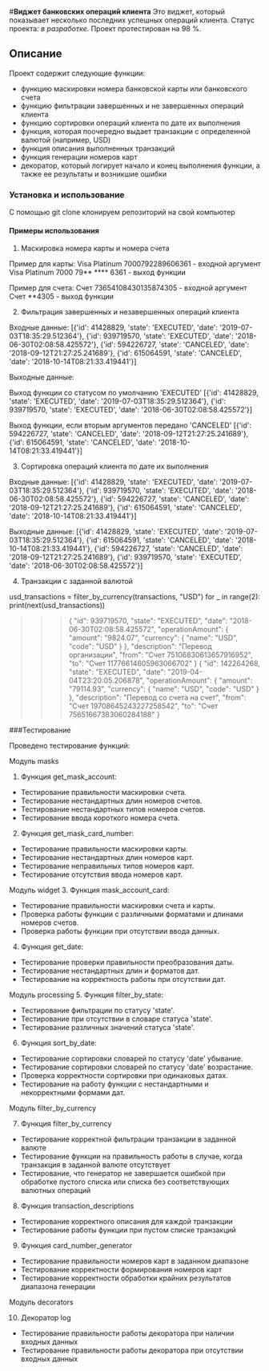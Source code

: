 #**Виджет банковских операций клиента**
Это виджет, который показывает несколько последних успешных операций клиента.
Статус проекта: *в разработке.*
Проект протестирован на 98 %.

## Описание
Проект содержит следующие функции:
- функцию маскировки номера банковской карты или банковского счета
- функцию фильтрации завершенных и не завершенных операций клиента
- функцию сортировки операций клиента по дате их выполнения
- функция, которая поочередно выдает транзакции с определенной валютой (например, USD)
- функция описания выполненных транзакций
- функция генерации номеров карт
- декоратор, который логирует начало и конец выполнения функции, а также ее результаты и возникшие ошибки

### Установка и использование
С помощью git clone клонируем репозиторий на свой компьютер

#### Примеры использования
1. Маскировка номера карты и номера счета

Пример для карты:
    Visa Platinum 7000792289606361 - входной аргумент
    Visa Platinum 7000 79** **** 6361 - выход функции

Пример для счета:
    Счет 73654108430135874305 - входной аргумент
    Счет **4305 - выход функции

2. Фильтрация завершенных и незавершенных операций клиента
    
Входные данные:
   [{'id': 41428829, 'state': 'EXECUTED', 'date': '2019-07-03T18:35:29.512364'},
   {'id': 939719570, 'state': 'EXECUTED', 'date': '2018-06-30T02:08:58.425572'}, 
   {'id': 594226727, 'state': 'CANCELED', 'date': '2018-09-12T21:27:25.241689'},
   {'id': 615064591, 'state': 'CANCELED', 'date': '2018-10-14T08:21:33.419441'}]

Выходные данные:

Выход функции со статусом по умолчанию 'EXECUTED'
    [{'id': 41428829, 'state': 'EXECUTED', 'date': '2019-07-03T18:35:29.512364'},
    {'id': 939719570, 'state': 'EXECUTED', 'date': '2018-06-30T02:08:58.425572'}]

Выход функции, если вторым аргументов передано 'CANCELED'
    [{'id': 594226727, 'state': 'CANCELED', 'date': '2018-09-12T21:27:25.241689'},
    {'id': 615064591, 'state': 'CANCELED', 'date': '2018-10-14T08:21:33.419441'}]

3. Сортировка операций клиента по дате их выполнения

Входные данные:
   [{'id': 41428829, 'state': 'EXECUTED', 'date': '2019-07-03T18:35:29.512364'},
   {'id': 939719570, 'state': 'EXECUTED', 'date': '2018-06-30T02:08:58.425572'}, 
   {'id': 594226727, 'state': 'CANCELED', 'date': '2018-09-12T21:27:25.241689'},
   {'id': 615064591, 'state': 'CANCELED', 'date': '2018-10-14T08:21:33.419441'}]

Выходные данные:
   [{'id': 41428829, 'state': 'EXECUTED', 'date': '2019-07-03T18:35:29.512364'},
   {'id': 615064591, 'state': 'CANCELED', 'date': '2018-10-14T08:21:33.419441'}, 
   {'id': 594226727, 'state': 'CANCELED', 'date': '2018-09-12T21:27:25.241689'},
   {'id': 939719570, 'state': 'EXECUTED', 'date': '2018-06-30T02:08:58.425572'}]

4. Транзакции с заданной валютой

usd_transactions = filter_by_currency(transactions, "USD")
for _ in range(2):
    print(next(usd_transactions))

>>> {
          "id": 939719570,
          "state": "EXECUTED",
          "date": "2018-06-30T02:08:58.425572",
          "operationAmount": {
              "amount": "9824.07",
              "currency": {
                  "name": "USD",
                  "code": "USD"
              }
          },
          "description": "Перевод организации",
          "from": "Счет 75106830613657916952",
          "to": "Счет 11776614605963066702"
      }
      {
              "id": 142264268,
              "state": "EXECUTED",
              "date": "2019-04-04T23:20:05.206878",
              "operationAmount": {
                  "amount": "79114.93",
                  "currency": {
                      "name": "USD",
                      "code": "USD"
                  }
              },
              "description": "Перевод со счета на счет",
              "from": "Счет 19708645243227258542",
              "to": "Счет 75651667383060284188"
       }


###Тестирование

Проведено тестирование функций:

Модуль masks
1. Функция get_mask_account:
- Тестирование правильности маскировки счета.
- Тестирование нестандартных длин номеров счетов.
- Тестирование нестандартных типов номеров счетов.
- Тестирование ввода короткого номера счета.

2. Функция get_mask_card_number:
- Тестирование правильности маскировки карты.
- Тестирование нестандартных длин номеров карт.
- Тестирование неправильных типов номеров карт.
- Тестирование отсутствия ввода номеров карт.

Модуль widget
3. Функция mask_account_card:
- Тестирование правильности маскировки счета и карты.
- Проверка работы функции с различными форматами и длинами 
номеров счетов.
- Проверка работы функции при отсутствии ввода данных.

4. Функция get_date:
- Тестирование проверки правильности преобразования даты.
- Тестирование нестандартных длин и форматов дат.
- Тестирование на корректность работы при отсутствии дат.

Модуль processing
5. Функция filter_by_state:
- Тестирование фильтрации по статусу 'state'.
- Тестирование при отсутствии в словаре статуса 'state'.
- Тестирование различных значений статуса 'state'.

6. Функция sort_by_date:
- Тестирование сортировки словарей по статусу 'date' убывание.
- Тестирование сортировки словарей по статусу 'date' возрастание.
- Проверка корректности сортировки при одинаковых датах.
- Тестирование на работу функции с нестандартными и некорректными 
формами дат.

Модуль filter_by_currency

7. Функция filter_by_currency
- Тестирование корректной фильтрации транзакции в заданной валюте
- Тестирование функции на правильность работы в случае, когда транзакция в заданной валюте отсутствует
- Тестирование, что генератор не завершается ошибкой при обработке пустого списка или списка без
  соответствующих валютных операций

8. Функция transaction_descriptions
- Тестирование корректного описания для каждой транзакции
- Тестирование работы функции при пустом списке транзакций

9. Функция card_number_generator
- Тестирование правильности номеров карт в заданном диапазоне
- Тестирование корректности формирования номеров карт
- Тестирование корректности обработки крайних результатов диапазона генерации

Модуль decorators

10. Декоратор log
- Тестирование правильности работы декоратора при наличии входных данных
- Тестирование правильности работы декоратора при отсутствии входных данных


